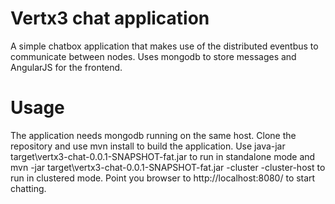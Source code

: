 # Vertx3 chat application
A simple chatbox application that makes use of the distributed eventbus to communicate between nodes. Uses mongodb to store messages and AngularJS for the frontend. 

# Usage
The application needs mongodb running on the same host.
Clone the repository and use mvn install to build the application. Use java-jar target\vertx3-chat-0.0.1-SNAPSHOT-fat.jar to run in standalone mode 
and mvn -jar target\vertx3-chat-0.0.1-SNAPSHOT-fat.jar -cluster -cluster-host <ip-address> to run in clustered mode.
Point you browser to http://localhost:8080/ to start chatting.
